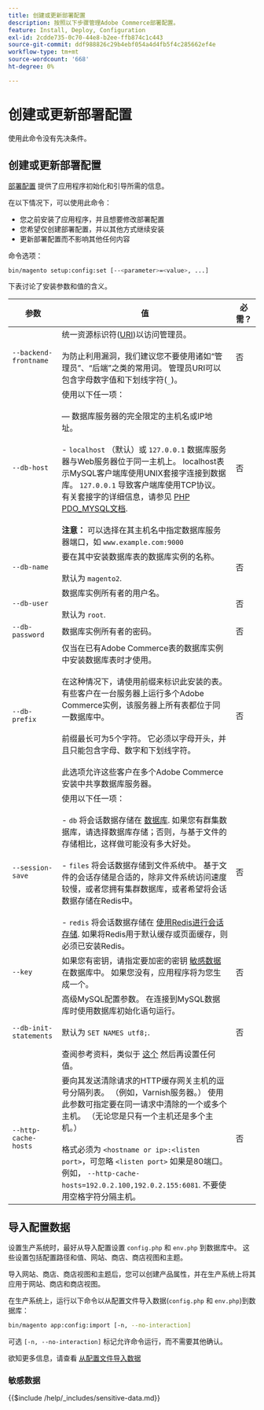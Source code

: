 ```yaml
---
title: 创建或更新部署配置
description: 按照以下步骤管理Adobe Commerce部署配置。
feature: Install, Deploy, Configuration
exl-id: 2cdde735-0c70-44e8-b2ee-ffb874c1c443
source-git-commit: ddf988826c29b4ebf054a4d4fb5f4c285662ef4e
workflow-type: tm+mt
source-wordcount: '668'
ht-degree: 0%

---
```


# 创建或更新部署配置

使用此命令没有先决条件。

## 创建或更新部署配置

[部署配置](../../configuration/reference/deployment-files.md) 提供了应用程序初始化和引导所需的信息。

在以下情况下，可以使用此命令：

* 您之前安装了应用程序，并且想要修改部署配置
* 您希望仅创建部署配置，并以其他方式继续安装
* 更新部署配置而不影响其他任何内容

命令选项：

```bash
bin/magento setup:config:set [--<parameter>=<value>, ...]
```

下表讨论了安装参数和值的含义。

| 参数 | 值 | 必需？ |
|--- |--- |--- |
| `--backend-frontname` | 统一资源标识符([URI](https://www.w3.org/Protocols/rfc2616/rfc2616-sec3.html#sec3.2))以访问管理员。<br><br>为防止利用漏洞，我们建议您不要使用诸如“管理员”、“后端”之类的常用词。 管理员URI可以包含字母数字值和下划线字符(`_`)。 | 否 |
| `--db-host` | 使用以下任一项：<br><br> — 数据库服务器的完全限定的主机名或IP地址。<br><br>- `localhost` （默认）或 `127.0.0.1` 数据库服务器与Web服务器位于同一主机上。 localhost表示MySQL客户端库使用UNIX套接字连接到数据库。 `127.0.0.1` 导致客户端库使用TCP协议。 有关套接字的详细信息，请参见 [PHP PDO_MYSQL文档](https://www.php.net/manual/en/ref.pdo-mysql.php).<br><br>**注意：** 可以选择在其主机名中指定数据库服务器端口，如 `www.example.com:9000` | 否 |
| `--db-name` | 要在其中安装数据库表的数据库实例的名称。<br><br>默认为 `magento2`. | 否 |
| `--db-user` | 数据库实例所有者的用户名。<br><br>默认为 `root`. | 否 |
| `--db-password` | 数据库实例所有者的密码。 | 否 |
| `--db-prefix` | 仅当在已有Adobe Commerce表的数据库实例中安装数据库表时才使用。<br><br>在这种情况下，请使用前缀来标识此安装的表。 有些客户在一台服务器上运行多个Adobe Commerce实例，该服务器上所有表都位于同一数据库中。<br><br>前缀最长可为5个字符。 它必须以字母开头，并且只能包含字母、数字和下划线字符。<br><br>此选项允许这些客户在多个Adobe Commerce安装中共享数据库服务器。 | 否 |
| `--session-save` | 使用以下任一项：<br><br>- `db` 将会话数据存储在 [数据库](https://developer.adobe.com/commerce/php/development/cache/partial/database-caching/). 如果您有群集数据库，请选择数据库存储；否则，与基于文件的存储相比，这样做可能没有多大好处。<br><br>- `files` 将会话数据存储到文件系统中。 基于文件的会话存储是合适的，除非文件系统访问速度较慢，或者您拥有集群数据库，或者希望将会话数据存储在Redis中。<br><br>- `redis` 将会话数据存储在 [使用Redis进行会话存储](../../configuration/cache/config-redis.md). 如果将Redis用于默认缓存或页面缓存，则必须已安装Redis。 | 否 |
| `--key` | 如果您有密钥，请指定要加密的密钥 [敏感数据](#sensitive-data) 在数据库中。 如果您没有，应用程序将为您生成一个。 | 否 |
| `--db-init-statements` | 高级MySQL配置参数。 在连接到MySQL数据库时使用数据库初始化语句运行。<br><br>默认为 `SET NAMES utf8;`.<br><br>查阅参考资料，类似于 [这个](https://dev.mysql.com/doc/refman/5.6/en/server-options.html) 然后再设置任何值。 | 否 |
| `--http-cache-hosts` | 要向其发送清除请求的HTTP缓存网关主机的逗号分隔列表。 （例如，Varnish服务器。） 使用此参数可指定要在同一请求中清除的一个或多个主机。 （无论您是只有一个主机还是多个主机。）<br><br>格式必须为 `<hostname or ip>:<listen port>`，可忽略 `<listen port>` 如果是80端口。 例如， `--http-cache-hosts=192.0.2.100,192.0.2.155:6081`. 不要使用空格字符分隔主机。 | 否 |

## 导入配置数据

设置生产系统时，最好从导入配置设置 `config.php` 和 `env.php` 到数据库中。
这些设置包括配置路径和值、网站、商店、商店视图和主题。

导入网站、商店、商店视图和主题后，您可以创建产品属性，并在生产系统上将其应用于网站、商店和商店视图。

在生产系统上，运行以下命令以从配置文件导入数据(`config.php` 和 `env.php`)到数据库：

```bash
bin/magento app:config:import [-n, --no-interaction]
```

可选 `[-n, --no-interaction]` 标记允许命令运行，而不需要其他确认。

欲知更多信息，请查看 [从配置文件导入数据](../../configuration/cli/import-configuration.md)

### 敏感数据

{{$include /help/_includes/sensitive-data.md}}

